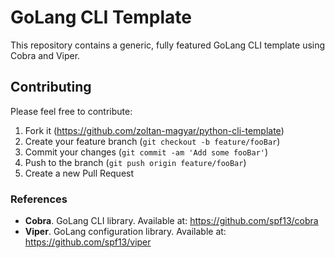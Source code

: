 # GoLang CLI Template

This repository contains a generic, fully featured GoLang CLI template using Cobra and Viper.

## Contributing

Please feel free to contribute:

1. Fork it (<https://github.com/zoltan-magyar/python-cli-template>)
2. Create your feature branch (`git checkout -b feature/fooBar`)
3. Commit your changes (`git commit -am 'Add some fooBar'`)
4. Push to the branch (`git push origin feature/fooBar`)
5. Create a new Pull Request

### References

- **Cobra**. GoLang CLI library. Available at: <https://github.com/spf13/cobra>
- **Viper**. GoLang configuration library. Available at: <https://github.com/spf13/viper>